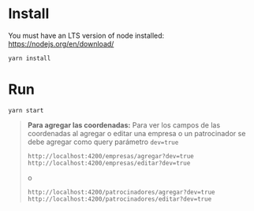 # Install

You must have an LTS version of node installed: https://nodejs.org/en/download/

```
yarn install
```

# Run

```
yarn start
```

> **Para agregar las coordenadas:** Para ver los campos de las coordenadas al agregar o editar una empresa o un patrocinador se debe agregar como query parámetro `dev=true`
>
> ```
> http://localhost:4200/empresas/agregar?dev=true
> http://localhost:4200/empresas/editar?dev=true
> ```
>
> o
>
> ```
> http://localhost:4200/patrocinadores/agregar?dev=true
> http://localhost:4200/patrocinadores/editar?dev=true
> ```
